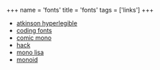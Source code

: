 +++
name = 'fonts'
title = 'fonts'
tags = ['links']
+++

- [atkinson hyperlegible](https://www.brailleinstitute.org/freefont/)
- [coding fonts](https://coding-fonts.pages.dev/)
- [comic mono](https://dtinth.github.io/comic-mono-font/)
- [hack](https://sourcefoundry.org/hack/)
- [mono lisa](https://www.monolisa.dev/)
- [monoid](https://larsenwork.com/monoid/)
